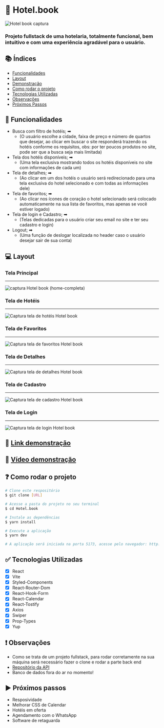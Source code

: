# 🏤 Hotel.book
![Hotel book captura](https://github.com/Renanjuniior6/Hotel.book-front_end/assets/106713211/5473c1d9-43c7-4bdd-a397-53afde8e85c1)
### Projeto fullstack de uma hotelaria, totalmente funcional, bem intuitivo e com uma experiência agradável para o usuário.

## 📚 Índices
- [Funcionalidades](#-funcionalidades)
- [Layout](#-layout)
- [Demonstração](#-link-demonstração)
- [Como rodar o projeto](#-como-rodar-o-projeto)
- [Tecnologias Utilizadas](#-tecnologias-utilizadas)
- [Observações](#-observações)
- [Próximos Passos](#-próximos-passos)

## 🔧 Funcionalidades
- Busca com filtro de hotéis; ➡
  - (O usuário escolhe a cidade, faixa de preço e número de quartos que desejar, ao clicar em buscar o site responderá trazendo os hotéis conforme os requisitos, obs: por ter poucos produtos no site, pode ser que a busca seja mais limitada)
- Tela dos hotéis disponíveis; ➡
  - (Uma tela exclusiva mostrando todos os hotéis disponíveis no site com informações de cada um)
- Tela de detalhes; ➡
  - (Ao clicar em um dos hotéis o usuário será redirecionado para uma tela exclusiva do hotel selecionado e com todas as informações dele)
- Tela de favoritos; ➡
  - (Ao clicar nos ícones de coração o hotel selecionado será colocado automaticamente na sua lista de favoritos, mas apenas se você estiver logado)
- Tela de login e Cadastro; ➡
   - (Telas dedicadas para o usuário criar seu email no site e ter seu cadastro e login)
- Logout; ➡
   - (Uma função de deslogar localizada no header caso o usuário desejar sair de sua conta)

## 💻 Layout 

### Tela Principal
<hr />

![captura Hotel book (home-completa)](https://github.com/Renanjuniior6/Hotel.book-front_end/assets/106713211/1b90899b-8175-4185-9519-706d71040535)

### Tela de Hotéis 
<hr />

![Captura tela de hotéis Hotel book](https://github.com/Renanjuniior6/Hotel.book-front_end/assets/106713211/b59f9223-3795-426b-b238-c22d7da42c69)

### Tela de Favoritos 
<hr />

![Captura tela de favoritos Hotel book](https://github.com/Renanjuniior6/Hotel.book-front_end/assets/106713211/ed42b183-5b0f-4edd-b175-7a44b6c5de7c)

### Tela de Detalhes
<hr />

![Captura tela de detalhes Hotel book](https://github.com/Renanjuniior6/Hotel.book-front_end/assets/106713211/4b849fb8-5fd9-4d93-bb29-c7f7139e1854)

### Tela de Cadastro 
<hr />

![Captura tela de cadastro Hotel book](https://github.com/Renanjuniior6/Hotel.book-front_end/assets/106713211/8b12280a-d001-4a54-9fe7-d1304a748c03)

### Tela de Login
<hr />

![Captura tela de login Hotel book](https://github.com/Renanjuniior6/Hotel.book-front_end/assets/106713211/22d6fbae-dea7-4ebb-a965-31b5352314f1)

## 📲 [Link demonstração](https://hotel-book-front-end.vercel.app/)
## 📲 [Vídeo demonstração](https://www.linkedin.com/feed/update/urn:li:activity:7194330459592413185/)

## ❓ Como rodar o projeto
```bash
# Clone este respositório
$ git clone [URL]

# Acesse a pasta do projeto no seu terminal
$ cd Hotel.book

# Instale as dependências
$ yarn install

# Execute a aplicação
$ yarn dev

# A aplicação será iniciada na porta 5173, acesse pelo navegador: http://localhost:5173
```
## ✅ Tecnologias Utilizadas
- [X] React
- [X] Vite
- [X] Styled-Components
- [X] React-Router-Dom
- [X] React-Hook-Form
- [X] React-Calendar
- [X] React-Tostify
- [X] Axios
- [X] Swiper
- [X] Prop-Types
- [X] Yup

## ❗ Observações 
- Como se trata de um projeto fullstack, para rodar corretamente na sua máquina será necessário fazer o clone e rodar a parte back end
- [Repositório da API](https://github.com/Renanjuniior6/Hotel.book-back_end)
- Banco de dados fora do ar no momento!

## ▶ Próximos passos
- Resposividade
- Melhorar CSS de Calendar
- Hotéis em oferta
- Agendamento com o WhatsApp
- Software de retaguarda
